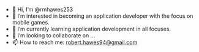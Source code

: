 - 👋 Hi, I’m @rmhawes253
- 👀 I’m interested in becoming an application developer with the focus on mobile games. 
- 🌱 I’m currently learning application development in all focuses.
- 💞️ I’m looking to collaborate on ...
- 📫 How to reach me: robert.hawes94@gmail.com

<!---
rmhawes253/rmhawes253 is a ✨ special ✨ repository because its `README.md` (this file) appears on your GitHub profile.
You can click the Preview link to take a look at your changes.
--->
